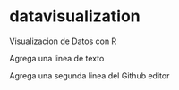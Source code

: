 # datavisualization
Visualizacion de Datos con R

Agrega una linea de texto

Agrega una segunda linea del Github editor
